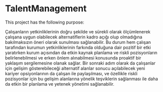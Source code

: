 # TalentManagement

This project has the following purpose:

Çalışanların yetkinliklerinin doğru şekilde ve sürekli olarak ölçümlenerek çalışana uygun olabilecek alternatiflerin kadro açığı olup olmadığına bakılmaksızın öneri olarak sunulması sağlanabilir. Bu durum hem çalışan tarafından kurumun yetkinliklerinin farkında olduğuna dair pozitif bir etki yaratırken kurum açısından da etkin kaynak planlama ve riskli pozisyonların belirlenebilmesi ve erken önlem alınabilmesi konusunda proaktif bir yaklaşım sergilemesine olanak sağlar. Bir sonraki adım olarak da çalışanlar için gelişim gösterebileceği alternatif alanlar sonucu açılabilecek yeni kariyer opsiyonlarının da çalışan ile paylaşılması, ve özellikle riskli pozisyonlar için bu gelişim alanlarına yönelik teşviklerin sağlanması ile daha da etkin bir planlama ve yetenek yönetimi sağlanabilir. 
